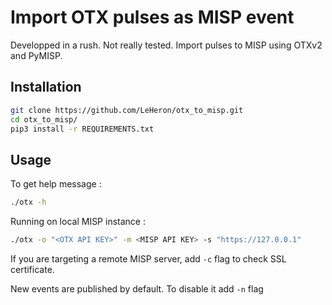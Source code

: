 # Import OTX pulses as MISP event

Developped in a rush. Not really tested.
Import pulses to MISP using OTXv2 and PyMISP.


## Installation

``` sh
git clone https://github.com/LeHeron/otx_to_misp.git
cd otx_to_misp/
pip3 install -r REQUIREMENTS.txt
```


## Usage

To get help message :  
```sh
./otx -h
```  
Running on local MISP instance :  
```sh
./otx -o "<OTX API KEY>" -m <MISP API KEY> -s "https://127.0.0.1"
```  

If you are targeting a remote MISP server, add `-c` flag to check SSL certificate.

New events are published by default. To disable it add `-n` flag
